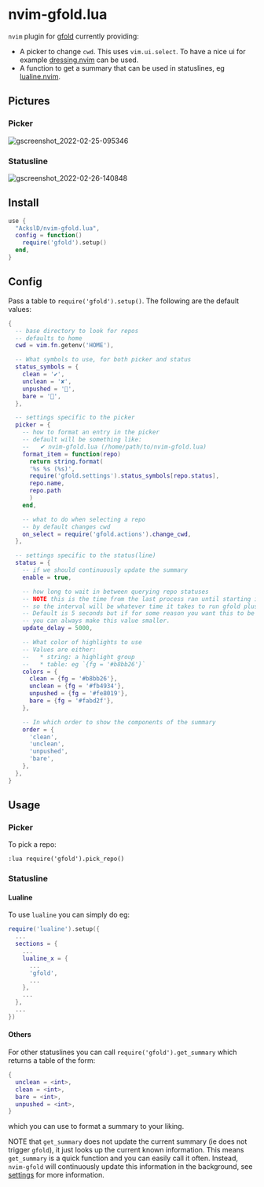 # nvim-gfold.lua

`nvim` plugin for [gfold](https://github.com/nickgerace/gfold) currently providing:
* A picker to change `cwd`.
  This uses `vim.ui.select`.
  To have a nice ui for example [dressing.nvim](https://github.com/stevearc/dressing.nvim) can be used.
* A function to get a summary that can be used in statuslines, eg [lualine.nvim](https://github.com/nvim-lualine/lualine.nvim).

## Pictures
### Picker

![gscreenshot_2022-02-25-095346](https://user-images.githubusercontent.com/23341710/155687823-947535c8-e271-4e8f-a924-be2b7bc29708.png)

### Statusline

![gscreenshot_2022-02-26-140848](https://user-images.githubusercontent.com/23341710/155844731-13a82e4e-f74e-47a9-a677-7c696c731169.png)

## Install
```lua
use {
  "AckslD/nvim-gfold.lua",
  config = function()
    require('gfold').setup()
  end,
}
```

## Config
Pass a table to `require('gfold').setup()`.
The following are the default values:
```lua
{
  -- base directory to look for repos
  -- defaults to home
  cwd = vim.fn.getenv('HOME'),

  -- What symbols to use, for both picker and status
  status_symbols = {
    clean = '✔',
    unclean = '✘',
    unpushed = '',
    bare = '',
  },

  -- settings specific to the picker
  picker = {
    -- how to format an entry in the picker
    -- default will be something like:
    --   ✔ nvim-gfold.lua (/home/path/to/nvim-gfold.lua)
    format_item = function(repo)
      return string.format(
      '%s %s (%s)',
      require('gfold.settings').status_symbols[repo.status],
      repo.name,
      repo.path
      )
    end,

    -- what to do when selecting a repo
    -- by default changes cwd
    on_select = require('gfold.actions').change_cwd,
  },

  -- settings specific to the status(line)
  status = {
    -- if we should continuously update the summary
    enable = true,

    -- how long to wait in between querying repo statuses
    -- NOTE this is the time from the last process ran until starting it again
    -- so the interval will be whatever time it takes to run gfold plus this setting
    -- Default is 5 seconds but if for some reason you want this to be updated more frequently
    -- you can always make this value smaller.
    update_delay = 5000,

    -- What color of highlights to use
    -- Values are either:
    --   * string: a highlight group
    --   * table: eg `{fg = '#b8bb26'}`
    colors = {
      clean = {fg = '#b8bb26'},
      unclean = {fg = '#fb4934'},
      unpushed = {fg = '#fe8019'},
      bare = {fg = '#fabd2f'},
    },

    -- In which order to show the components of the summary
    order = {
      'clean',
      'unclean',
      'unpushed',
      'bare',
    },
  },
}
```

## Usage
### Picker
To pick a repo:
```vim
:lua require('gfold').pick_repo()
```

### Statusline
#### Lualine
To use `lualine` you can simply do eg:
```lua
require('lualine').setup({
  ...
  sections = {
    ...
    lualine_x = {
      ...
      'gfold',
      ...
    },
    ...
  },
  ...
})
```

#### Others
For other statuslines you can call `require('gfold').get_summary` which returns a table of the form:
```lua
{
  unclean = <int>,
  clean = <int>,
  bare = <int>,
  unpushed = <int>,
}
```
which you can use to format a summary to your liking.

NOTE that `get_summary` does not update the current summary (ie does not trigger `gfold`), it just looks up the
current known information. This means `get_summary` is a quick function and you can easily call it often.
Instead, `nvim-gfold` will continuously update this information in the background, see [settings](https://github.com/AckslD/nvim-gfold.lua/tree/main/lua/gfold/settings.lua) for more information.
